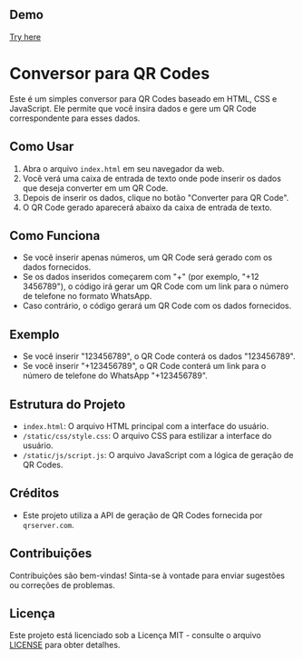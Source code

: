 ## Demo
[Try here](https://sakemo.github.io/QR-Converter/)

# Conversor para QR Codes

Este é um simples conversor para QR Codes baseado em HTML, CSS e JavaScript. Ele permite que você insira dados e gere um QR Code correspondente para esses dados.

## Como Usar

1. Abra o arquivo `index.html` em seu navegador da web.
2. Você verá uma caixa de entrada de texto onde pode inserir os dados que deseja converter em um QR Code.
3. Depois de inserir os dados, clique no botão "Converter para QR Code".
4. O QR Code gerado aparecerá abaixo da caixa de entrada de texto.

## Como Funciona

- Se você inserir apenas números, um QR Code será gerado com os dados fornecidos.
- Se os dados inseridos começarem com "+" (por exemplo, "+12 3456789"), o código irá gerar um QR Code com um link para o número de telefone no formato WhatsApp.
- Caso contrário, o código gerará um QR Code com os dados fornecidos.

## Exemplo

- Se você inserir "123456789", o QR Code conterá os dados "123456789".
- Se você inserir "+123456789", o QR Code conterá um link para o número de telefone do WhatsApp "+123456789".

## Estrutura do Projeto

- `index.html`: O arquivo HTML principal com a interface do usuário.
- `/static/css/style.css`: O arquivo CSS para estilizar a interface do usuário.
- `/static/js/script.js`: O arquivo JavaScript com a lógica de geração de QR Codes.

## Créditos

- Este projeto utiliza a API de geração de QR Codes fornecida por `qrserver.com`.

## Contribuições

Contribuições são bem-vindas! Sinta-se à vontade para enviar sugestões ou correções de problemas.

## Licença

Este projeto está licenciado sob a Licença MIT - consulte o arquivo [LICENSE](LICENSE) para obter detalhes.
